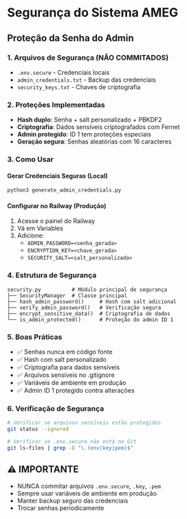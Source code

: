 # Segurança do Sistema AMEG

## Proteção da Senha do Admin

### 1. Arquivos de Segurança (NÃO COMMITADOS)
- `.env.secure` - Credenciais locais
- `admin_credentials.txt` - Backup das credenciais
- `security_keys.txt` - Chaves de criptografia

### 2. Proteções Implementadas
- **Hash duplo**: Senha + salt personalizado + PBKDF2
- **Criptografia**: Dados sensíveis criptografados com Fernet
- **Admin protegido**: ID 1 tem proteções especiais
- **Geração segura**: Senhas aleatórias com 16 caracteres

### 3. Como Usar

#### Gerar Credenciais Seguras (Local)
```bash
python3 generate_admin_credentials.py
```

#### Configurar no Railway (Produção)
1. Acesse o painel do Railway
2. Vá em Variables
3. Adicione:
   - `ADMIN_PASSWORD=<senha_gerada>`
   - `ENCRYPTION_KEY=<chave_gerada>`
   - `SECURITY_SALT=<salt_personalizado>`

### 4. Estrutura de Segurança
```
security.py          # Módulo principal de segurança
├── SecurityManager  # Classe principal
├── hash_admin_password()     # Hash com salt adicional
├── verify_admin_password()   # Verificação segura
├── encrypt_sensitive_data()  # Criptografia de dados
└── is_admin_protected()      # Proteção do admin ID 1
```

### 5. Boas Práticas
- ✅ Senhas nunca em código fonte
- ✅ Hash com salt personalizado
- ✅ Criptografia para dados sensíveis
- ✅ Arquivos sensíveis no .gitignore
- ✅ Variáveis de ambiente em produção
- ✅ Admin ID 1 protegido contra alterações

### 6. Verificação de Segurança
```bash
# Verificar se arquivos sensíveis estão protegidos
git status --ignored

# Verificar se .env.secure não está no Git
git ls-files | grep -E "\.(env|key|pem)$"
```

## ⚠️ IMPORTANTE
- NUNCA commitar arquivos `.env.secure`, `.key`, `.pem`
- Sempre usar variáveis de ambiente em produção
- Manter backup seguro das credenciais
- Trocar senhas periodicamente
